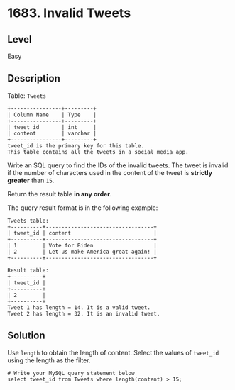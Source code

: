 # 1683. Invalid Tweets
## Level
Easy

## Description
Table: `Tweets`
```
+----------------+---------+
| Column Name    | Type    |
+----------------+---------+
| tweet_id       | int     |
| content        | varchar |
+----------------+---------+
tweet_id is the primary key for this table.
This table contains all the tweets in a social media app.
```

Write an SQL query to find the IDs of the invalid tweets. The tweet is invalid if the number of characters used in the content of the tweet is **strictly greater** than `15`.

Return the result table **in any order**.

The query result format is in the following example:

```
Tweets table:
+----------+----------------------------------+
| tweet_id | content                          |
+----------+----------------------------------+
| 1        | Vote for Biden                   |
| 2        | Let us make America great again! |
+----------+----------------------------------+

Result table:
+----------+
| tweet_id |
+----------+
| 2        |
+----------+
Tweet 1 has length = 14. It is a valid tweet.
Tweet 2 has length = 32. It is an invalid tweet.
```

## Solution
Use `length` to obtain the length of content. Select the values of `tweet_id` using the length as the filter.
```
# Write your MySQL query statement below
select tweet_id from Tweets where length(content) > 15;
```
